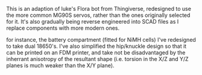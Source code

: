 This is an adaption of luke's Flora bot from Thingiverse, redesigned to use
the more common MG90S servos, rather than the ones originally selected for it.
It's also gradually being reverse engineered into SCAD files as I replace
components with more modern ones.

for instance, the battery compartment (fitted for NiMH cells) I've redesigned
to take dual 18650's. I've also simplified the hip/knuckle design so that it
can be printed on an FDM printer, and take not be disadvantaged by the inherrant
anisotropy of the resultant shape (i.e. torsion in the X/Z and Y/Z planes is 
much weaker than the X/Y plane).
